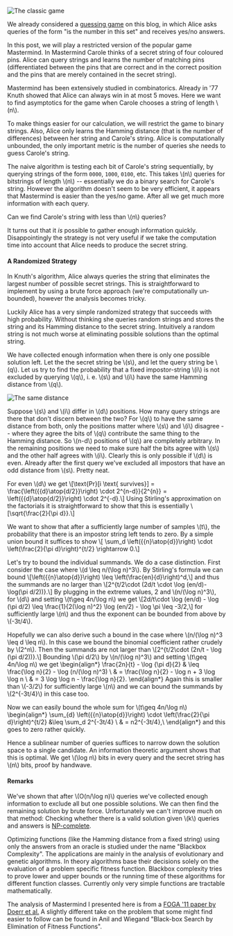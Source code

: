 ﻿![The classic game](http://2.bp.blogspot.com/-Puv_X8hqLis/TqHCdRGJz6I/AAAAAAAAAA8/Fl6nYPDZHs4/s1600/mastermind_owlpacino_scaled.jpg" "Picture BY-ND by Flickr user owlpacino")

We already considered a [guessing game](http://zufallstee.blogspot.com/2011/09/guessing-games-art-by-arthur-rackham.html) on this blog, in which Alice asks queries of the form "is the number in this set" and receives yes/no answers.

In this post, we will play a restricted version of the popular game Mastermind. In Mastermind Carole thinks of a secret string of four coloured pins. Alice can query strings and learns the number of matching pins (differentiated between the pins that are correct and in the correct position and the pins that are merely contained in the secret string).

Mastermind has been extensively studied in combinatorics. Already in '77 Knuth showed that Alice can always win in at most 5 moves. Here we want to find asymptotics for the game when Carole chooses a string of length \\(n\\).

To make things easier for our calculation, we will restrict the game to binary strings. Also, Alice only learns the Hamming distance (that is the number of differences) between her string and Carole's string. Alice is computationally unbounded, the only important metric is the number of queries she needs to guess Carole's string.

The naive algorithm is testing each bit of Carole's string sequentially, by querying strings of the form `0000`, `1000`, `0100`, etc. This takes \\(n\\) queries for bitstrings of length \\(n\\) -- essentially we do a binary search for Carole's string. However the algorithm doesn't seem to be very efficient, it appears that Mastermind is easier than the yes/no game. After all we get much more information with each query.

Can we find Carole's string with less than \\(n\\) queries?

<!-- more -->

It turns out that it *is* possible to gather enough information quickly. Disappointingly the strategy is not very useful if we take the computation time into account that Alice needs to produce the secret string.

#### A Randomized Strategy

In Knuth's algorithm, Alice always queries the string that eliminates the largest number of possible secret strings. This is straightforward to implement by using a brute force approach (we're com&shy;pu&shy;ta&shy;tionally un&shy;bound&shy;ed), however the analysis becomes tricky.

Luckily Alice has a very simple randomized strategy that succeeds with high probability. Without thinking she queries random strings and stores the string and its Hamming distance to the secret string. Intuitively a random string is not much worse at eliminating possible solutions than the optimal string.

We have collected enough information when there is only one possible solution left. Let the the secret string be \\(s\\), and let the query string be \\(q\\). Let us try to find the probability that a fixed impostor-string \\(i\\) is not excluded by querying \\(q\\), i.&nbsp;e. \\(s\\) and \\(i\\) have the same Hamming distance from \\(q\\).

![The same distance](http://4.bp.blogspot.com/-Kchx9EeOuNI/TqKCjhR1AJI/AAAAAAAAABI/IX3glZqN_c0/s1600/mastermind.png)

Suppose \\(s\\) and \\(i\\) differ in \\(d\\) positions. How many query strings are there that don't discern between the two? For \\(q\\) to have the same distance from both, only the positions matter where \\(s\\) and \\(i\\) disagree -- where they agree the bits of \\(q\\) contribute the same thing to the Hamming distance. So \\(n-d\\) positions of \\(q\\) are completely arbitrary. In the remaining positions we need to make sure half the bits agree with \\(s\\) and the other half agrees with \\(i\\). Clearly this is only possible if \\(d\\) is even. Already after the first query we've excluded all impostors that have an odd distance from \\(s\\). Pretty neat. 

For even \\(d\\) we get
\\[\\text{Pr}[i \\text{ survives}] = \\frac{\\left({{d}\\atop{d/2}}\\right) \\cdot 2\^{n-d}}{2\^{n}} = \\left({{d}\\atop{d/2}}\\right) \\cdot 2\^{-d}.\\]
Using Stirling's approximation on the factorials it is straightforward to show that this is essentially
\\[\\sqrt{\\frac{2}{\\pi d}}.\\]

We want to show that after a sufficiently large number of samples \\(t\\), the probability that there is an impostor string left tends to zero. By a simple union bound it suffices to show
\\[ \\sum\_d \\left({{n}\\atop{d}}\\right) \\cdot \\left(\\frac{2}{\\pi d}\\right)\^{t/2} \\rightarrow 0.\\]

Let's try to bound the individual summands. We do a case distinction. First consider the case where \\(d \\leq n/(\\log n)\^3\\). By Stirling's formula we can bound 
\\[\\left({{n}\\atop{d}}\\right) \\leq \\left(\\frac{en}{d}\\right)\^d,\\]
and thus the summands are no larger than
\\[2\^{t/2\cdot (2d/t \\cdot \\log (en/d)- \\log(\\pi d/2))}.\\]
By plugging in the extreme values, 2 and \\(n/(\\log n)\^3\\), for \\(d\\) and setting \\(t\geq 4n/\\log n\\) we get
\\[2d/t\\cdot \\log (en/d) - \\log (\\pi d/2) \\leq \\frac{1}{2(\\log n)\^2} \\log (en/2) - \\log \pi \\leq -3/2,\\]
for sufficiently large \\(n\\) and thus the exponent can be bounded from above by \\(-3t/4\\).

Hopefully we can also derive such a bound in the case where \\(n/(\\log n)\^3 \\leq d \\leq n\\). In this case we bound the binomial coefficient rather crudely by \\(2\^n\\). Then the summands are not larger than
\\[2\^{t/2\\cdot (2n/t - \\log (\\pi d/2))}.\\]
Bounding \\(\\pi d/2\\) by \\(n/(\\log n)\^3\\) and setting \\(t\geq 4n/\\log n\\) we get
\\begin{align\*}
\\frac{2n}{t} - \\log {\\pi d}{2} & \\leq \\frac{\\log n}{2} - \\log (n/(\\log n)\^3) \\
& = \\frac{\\log n}{2} - \\log n + 3 \\log \\log n \\
& = 3 \\log \\log n - \\frac{\\log n}{2}.
\\end{align\*}
Again this is smaller than \\(-3/2\\) for sufficiently large \\(n\\) and we can bound the summands by \\(2\^{-3t/4}\\) in this case too.

Now we can easily bound the whole sum for \\(t\\geq 4n/\\log n\\)
\\begin{align\*}
\\sum\_{d} \\left({{n}\\atop{d}}\\right) \\cdot \\left(\\frac{2}{\\pi d}\\right)\^{t/2} &\\leq \\sum\_d 2\^{-3t/4} \\
& = n2\^{-3t/4},\\
\\end{align*}
and this goes to zero rather quickly.

Hence a sublinear number of queries suffices to narrow down the solution space to a single candidate. An information theoretic argument shows that this is optimal. We get \\(\\log n\\) bits in every query and the secret string has \\(n\\) bits, proof by handwave.

#### Remarks

We've shown that after \\(O(n/\\log n)\\) queries we've collected enough information to exclude all but one possible solutions. We can then find the remaining solution by brute force. Unfortunately we can't improve much on that method: Checking whether there is a valid solution given \\(k\\) queries and answers is [NP-complete](http://arxiv.org/abs/cs.CC/0512049).

Optimizing functions (like the Hamming distance from a fixed string) using only the answers from an oracle is studied under the name "Blackbox Complexity". The applications are mainly in the analysis of evolutionary and genetic algorithms. In theory algorithms base their decisions solely on the evaluation of a problem specific fitness function. Blackbox complexity tries to prove lower and upper bounds or the running time of these algorithms for different function classes. Currently only very simple functions are tractable mathematically.

The analysis of Mastermind I presented here is from a [FOGA '11 paper by Doerr et al.](http://arxiv.org/abs/1012.0952) A slightly different take on the problem that some might find easier to follow can be found in Anil and Wiegand "Black-box Search by Elimination of Fitness Functions".